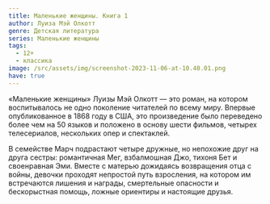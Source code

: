 ```yaml
---
title: Маленькие женщины. Книга 1
author: Луиза Мэй Олкотт
genre: Детская литература
series: Маленькие женщины
tags:
  - 12+
  - классика
image: /src/assets/img/screenshot-2023-11-06-at-10.40.01.png
have: true
---
```

«Маленькие женщины» Луизы Мэй Олкотт — это роман, на котором воспитывалось не одно поколение читателей по всему миру. Впервые опубликованное в 1868 году в США, это произведение было переведено более чем на 50 языков и положено в основу шести фильмов, четырех телесериалов, нескольких опер и спектаклей.



В семействе Марч подрастают четыре дружные, но непохожие друг на друга сестры: романтичная Мег, взбалмошная Джо, тихоня Бет и своенравная Эми. Вместе с матерью дожидаясь возвращения отца с войны, девочки проходят непростой путь взросления, на котором им встречаются лишения и награды, смертельные опасности и бескорыстная помощь, ложные ориентиры и настоящие друзья.
